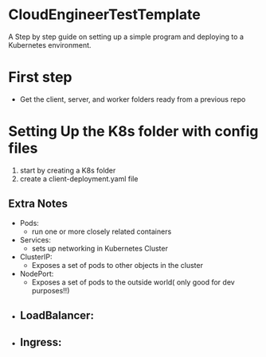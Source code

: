 # CloudEngineerTestTemplate

A Step by step guide on setting up a simple program and deploying to a Kubernetes environment.

# First step

- Get the client, server, and worker folders ready from a previous repo

# Setting Up the K8s folder with config files

1. start by creating a K8s folder
2. create a client-deployment.yaml file

## Extra Notes

- Pods:
  - run one or more closely related containers
- Services:
  - sets up networking in Kubernetes Cluster
- ClusterIP:
  - Exposes a set of pods to other objects in the cluster
- NodePort:
  - Exposes a set of pods to the outside world( only good for dev purposes!!)
- LoadBalancer:
  -
- Ingress:
  -
